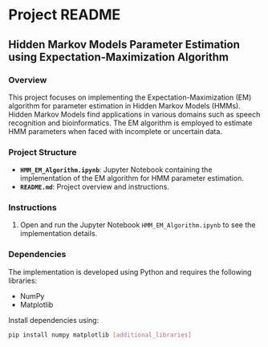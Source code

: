# Project README

## Hidden Markov Models Parameter Estimation using Expectation-Maximization Algorithm

### Overview
This project focuses on implementing the Expectation-Maximization (EM) algorithm for parameter estimation in Hidden Markov Models (HMMs). Hidden Markov Models find applications in various domains such as speech recognition and bioinformatics. The EM algorithm is employed to estimate HMM parameters when faced with incomplete or uncertain data.

### Project Structure
- **`HMM_EM_Algorithm.ipynb`**: Jupyter Notebook containing the implementation of the EM algorithm for HMM parameter estimation.
- **`README.md`**: Project overview and instructions.

### Instructions
1. Open and run the Jupyter Notebook `HMM_EM_Algorithm.ipynb` to see the implementation details.

### Dependencies
The implementation is developed using Python and requires the following libraries:
- NumPy
- Matplotlib

Install dependencies using:
```bash
pip install numpy matplotlib [additional_libraries]



